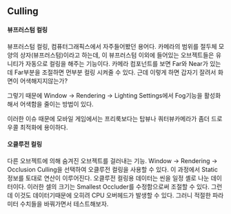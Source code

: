 ## Culling

#### 뷰프러스텀 컬링

뷰프러스텀 컬링, 컴퓨터그래픽스에서 자주들어봤던 용어다. 카메라의 범위를 절두체 모양의 상자(뷰프러스텀)이라고 하는데, 이 뷰프러스텀 이외에 들어있는 오브젝트들은 유니티가 자동으로 컬링을 해주는 기능이다. 카메라 컴포넌트를 보면 Far와 Near가 있는데 Far부분을 조절하면 먼부분 컬링 시켜줄 수 있다. 근데 이렇게 하면 갑자기 잘려서 화면이 어색해지지않는가?

그렇기 때문에 Window -> Rendering -> Lighting Settings에서 Fog기능을 활성화해서 어색함을 줄이는 방법이 있다.

이러한 이슈 때문에 모바일 게임에서는 프리룩보다는 탑뷰나 쿼터뷰카메라가 좀더 드로우콜 최적화에 용이하다.



#### 오클루전 컬링

다른 오브젝트에 의해 숨겨진 오브젝트를 걸러내는 기능. Window -> Rendering -> Occlusion Culling을 선택하여 오클루전 컬링을 사용할 수 있다. 이 과정에서 Static 정보를 토대로 연산이 이루어진다. 오클루전 컬링용 데이터는 씬을 일정 셸로 나눈 데이터이다. 이러한 셀의 크기는 Smallest Occluder를 수정함으로써 조절할 수 있다. 그런데 이것도 데이터기때문에 오히려 CPU 오버헤드가 발생할 수 있다. 그러니 적절한 파라미터 수치들을 바꿔가면서 테스트해보자.